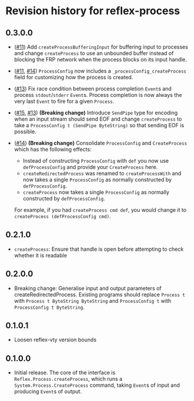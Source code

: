 # Revision history for reflex-process

## 0.3.0.0

* ([#11](https://github.com/reflex-frp/reflex-process/pull/11)) Add `createProcessBufferingInput` for buffering input to processes and change `createProcess` to use an unbounded buffer instead of blocking the FRP network when the process blocks on its input handle.
* ([#11](https://github.com/reflex-frp/reflex-process/pull/11), [#14](https://github.com/reflex-frp/reflex-process/pull/14)) `ProcessConfig` now includes a `_processConfig_createProcess` field for customizing how the process is created.
* ([#13](https://github.com/reflex-frp/reflex-process/pull/13)) Fix race condition between process completion `Event`s and process `stdout`/`stderr` `Event`s. Process completion is now always the very last `Event` to fire for a given `Process`.
* ([#15](https://github.com/reflex-frp/reflex-process/pull/15), [#13](https://github.com/reflex-frp/reflex-process/pull/13)) **(Breaking change)** Introduce `SendPipe` type for encoding when an input stream should send EOF and change `createProcess` to take a `ProcessConfig t (SendPipe ByteString)` so that sending EOF is possible.
* ([#14](https://github.com/reflex-frp/reflex-process/pull/14)) **(Breaking change)** Consolidate `ProcessConfig` and `CreateProcess` which has the following effects:
  * Instead of constructing `ProcessConfig` with `def` you now use `defProcessConfig` and provide your `CreateProcess` here.
  * `createRedirectedProcess` was renamed to `createProcessWith` and now takes a single `ProcessConfig` as normally constructed by `defProcessConfig`.
  * `createProcess` now takes a single `ProcessConfig` as normally constructed by `defProcessConfig`.

  For example, if you had `createProcess cmd def`, you would change it to `createProcess (defProcessConfig cmd)`.


## 0.2.1.0

* `createProcess`: Ensure that handle is open before attempting to check whether it is readable

## 0.2.0.0

* Breaking change: Generalise input and output parameters of createRedirectedProcess. Existing programs should replace `Process t` with `Process t ByteString ByteString` and `ProcessConfig t` with `ProcessConfig t ByteString`.

## 0.1.0.1

* Loosen reflex-vty version bounds

## 0.1.0.0

* Initial release. The core of the interface is `Reflex.Process.createProcess`, which runs a `System.Process.CreateProcess` command, taking `Event`s of input and producing `Event`s of output.
